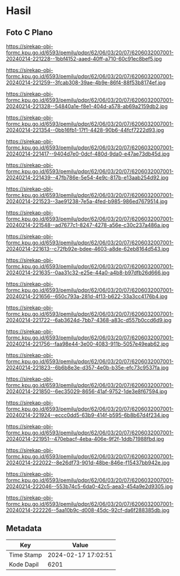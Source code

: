# Hasil

## Foto C Plano

https://sirekap-obj-formc.kpu.go.id/6593/pemilu/pdpr/62/06/03/20/07/6206032007001-20240214-221228--1bbf4152-aaed-40ff-a710-60c91ec8bef5.jpg

https://sirekap-obj-formc.kpu.go.id/6593/pemilu/pdpr/62/06/03/20/07/6206032007001-20240214-221259--3fcab308-39ae-4b9e-86f4-88f53b8174ef.jpg

https://sirekap-obj-formc.kpu.go.id/6593/pemilu/pdpr/62/06/03/20/07/6206032007001-20240214-221328--54840a1e-f8e1-404d-a578-ab69a2159db2.jpg

https://sirekap-obj-formc.kpu.go.id/6593/pemilu/pdpr/62/06/03/20/07/6206032007001-20240214-221354--0bb16fb1-17f1-4428-90b6-44fcf7222d93.jpg

https://sirekap-obj-formc.kpu.go.id/6593/pemilu/pdpr/62/06/03/20/07/6206032007001-20240214-221417--9404d7e0-0dcf-480d-9da0-e47ae73db45d.jpg

https://sirekap-obj-formc.kpu.go.id/6593/pemilu/pdpr/62/06/03/20/07/6206032007001-20240214-221439--47fb786e-5e54-4e9c-817b-e13aab254d92.jpg

https://sirekap-obj-formc.kpu.go.id/6593/pemilu/pdpr/62/06/03/20/07/6206032007001-20240214-221523--3ae91238-7e5a-4fed-b985-986ed7679514.jpg

https://sirekap-obj-formc.kpu.go.id/6593/pemilu/pdpr/62/06/03/20/07/6206032007001-20240214-221548--ad7677c1-8247-4278-a56e-c30c237a486a.jpg

https://sirekap-obj-formc.kpu.go.id/6593/pemilu/pdpr/62/06/03/20/07/6206032007001-20240214-221613--c72fb92e-bdee-4603-a8de-62eb8164d543.jpg

https://sirekap-obj-formc.kpu.go.id/6593/pemilu/pdpr/62/06/03/20/07/6206032007001-20240214-221635--0aa31c32-e25e-44a0-a4b8-b97dfb26d666.jpg

https://sirekap-obj-formc.kpu.go.id/6593/pemilu/pdpr/62/06/03/20/07/6206032007001-20240214-221656--650c793a-281d-4f13-b622-33a3cc4176b4.jpg

https://sirekap-obj-formc.kpu.go.id/6593/pemilu/pdpr/62/06/03/20/07/6206032007001-20240214-221722--6ab3624d-7bb7-4368-a83c-d557b0ccd6d9.jpg

https://sirekap-obj-formc.kpu.go.id/6593/pemilu/pdpr/62/06/03/20/07/6206032007001-20240214-221756--faa98e44-3e00-4083-911b-5057e49eab62.jpg

https://sirekap-obj-formc.kpu.go.id/6593/pemilu/pdpr/62/06/03/20/07/6206032007001-20240214-221823--6b6b8e3e-d357-4e0b-b35e-efc73c9537fa.jpg

https://sirekap-obj-formc.kpu.go.id/6593/pemilu/pdpr/62/06/03/20/07/6206032007001-20240214-221850--6ec35029-8656-41af-9752-1de3e8f67594.jpg

https://sirekap-obj-formc.kpu.go.id/6593/pemilu/pdpr/62/06/03/20/07/6206032007001-20240214-221924--eccc0dd5-63b9-414f-b595-6b8b67d4f234.jpg

https://sirekap-obj-formc.kpu.go.id/6593/pemilu/pdpr/62/06/03/20/07/6206032007001-20240214-221951--470ebacf-4eba-406e-9f2f-1ddb71988fbd.jpg

https://sirekap-obj-formc.kpu.go.id/6593/pemilu/pdpr/62/06/03/20/07/6206032007001-20240214-222022--8e26df73-901d-48be-846e-f15437bb942e.jpg

https://sirekap-obj-formc.kpu.go.id/6593/pemilu/pdpr/62/06/03/20/07/6206032007001-20240214-222046--553b74c5-6da0-42c5-aea3-454a9e2d9305.jpg

https://sirekap-obj-formc.kpu.go.id/6593/pemilu/pdpr/62/06/03/20/07/6206032007001-20240214-222226--5aa10b9c-d008-45dc-92cf-da6f288385db.jpg


## Metadata

| Key        | Value               |
| ---------- | ------------------- |
| Time Stamp | 2024-02-17 17:02:51 |
| Kode Dapil | 6201                |



